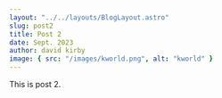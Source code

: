 ```yaml
---
layout: "../../layouts/BlogLayout.astro"
slug: post2
title: Post 2
date: Sept. 2023
author: david kirby
image: { src: "/images/kworld.png", alt: "kworld" }
---
```


This is post 2.
